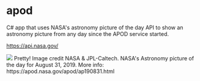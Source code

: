 # apod

C# app that uses NASA's astronomy picture of the day API to show an astronomy picture from any day since the APOD service started. 

https://api.nasa.gov/

<img src="https://apod.nasa.gov/apod/image/1908/orion2010_spitzer.jpg">
Pretty! Image credit NASA & JPL-Caltech. NASA's Astronomy picture of the day for August 31, 2019. More info: https://apod.nasa.gov/apod/ap190831.html


